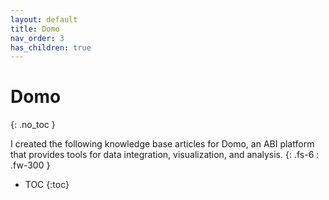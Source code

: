 ```yaml
---
layout: default
title: Domo
nav_order: 3
has_children: true
---
```


# Domo
{: .no_toc }

I created the following knowledge base articles for Domo, an ABI platform that provides tools for data integration, visualization, and analysis.
{: .fs-6 : .fw-300 }

- TOC
{:toc}
